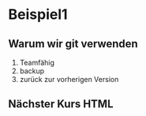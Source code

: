 # Beispiel1

## Warum wir git verwenden

1. Teamfähig
1. backup
1. zurück zur vorherigen Version

## Nächster Kurs HTML